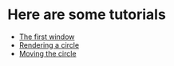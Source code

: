 # Here are some tutorials
- [The first window](https://github.com/iotacb/Cloud-Engine/blob/master/tutorials/The%20first%20window/display.md)
- [Rendering a circle](https://github.com/iotacb/Cloud-Engine/blob/master/tutorials/Rendering%20a%20circle/circle.md)
- [Moving the circle](https://github.com/iotacb/Cloud-Engine/blob/master/tutorials/Moving%20the%20circle/moving.md)
